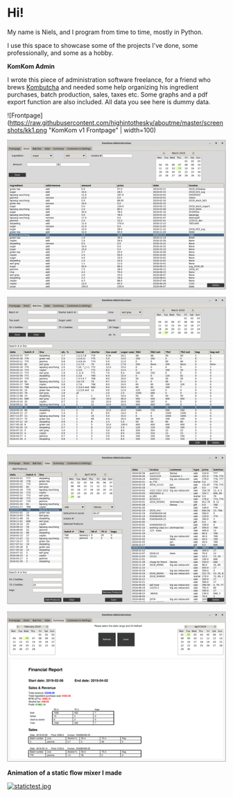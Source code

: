 # Hi!

My name is Niels, and I program from time to time, mostly in Python.

I use this space to showcase some of the projects I've done, some professionally, and some as a hobby.


**KomKom Admin**

I wrote this piece of administration software freelance, for a friend who brews [Kombutcha](https://en.wikipedia.org/wiki/Kombucha) and needed some help organizing his ingredient purchases, batch production, sales, taxes etc. Some graphs and a pdf export function are also included. All data you see here is dummy data.

![Frontpage](https://raw.githubusercontent.com/highintothesky/aboutme/master/screenshots/kk1.png "KomKom v1 Frontpage" | width=100)

![Stock](https://raw.githubusercontent.com/highintothesky/aboutme/master/screenshots/kk2.png "KomKom v1 Stock")

![Batches](https://raw.githubusercontent.com/highintothesky/aboutme/master/screenshots/kk3.png "KomKom v1 Batches")

![Sales](https://raw.githubusercontent.com/highintothesky/aboutme/master/screenshots/kk4.png "KomKom v1 Sales")

![PDF Preview](https://raw.githubusercontent.com/highintothesky/aboutme/master/screenshots/kk5.png "KomKom v1 PDF Preview")



**Animation of a static flow mixer I made**

[![statictest.jpg](https://img.youtube.com/vi/EivqvCdqS30/0.jpg)](https://www.youtube.com/watch?v=EivqvCdqS30 "Static Flow mixer")

